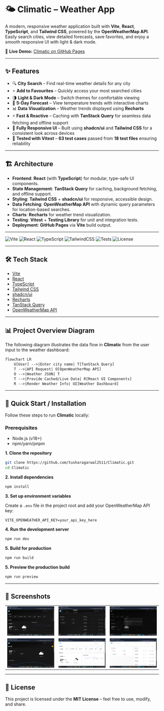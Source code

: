 # 🌤 Climatic – Weather App  

A modern, responsive weather application built with **Vite**, **React**, **TypeScript**, and **Tailwind CSS**, powered by the **OpenWeatherMap API**.  
Easily search cities, view detailed forecasts, save favorites, and enjoy a smooth responsive UI with light & dark mode.  

🔗 **Live Demo:** [Climatic on GitHub Pages](https://tusharagarwal2511.github.io/Climatic)  

---

## ✨ Features  

- 🔍 **City Search** – Find real-time weather details for any city  
- ⭐ **Add to Favourites** – Quickly access your most searched cities  
- 🌗 **Light & Dark Mode** – Switch themes for comfortable viewing  
- 📅 **5-Day Forecast** – View temperature trends with interactive charts  
- 📊 **Data Visualization** – Weather trends displayed using **Recharts**  
- ⚡ **Fast & Reactive** – Caching with **TanStack Query** for seamless data fetching and offline support
- 📱 **Fully Responsive UI** – Built using **shadcn/ui** and **Tailwind CSS** for a consistent look across devices
- 🧪 **Tested with Vitest** – **63 test cases** passed from **18 test files** ensuring reliability

---

## 🏗 Architecture

- **Frontend**: **React** (with **TypeScript**) for modular, type-safe UI components.  
- **State Management**: **TanStack Query** for caching, background fetching, and offline support.  
- **Styling**: **Tailwind CSS** + **shadcn/ui** for responsive, accessible design.  
- **Data Fetching**: **OpenWeatherMap API** with dynamic query parameters for location-based searches.  
- **Charts**: **Recharts** for weather trend visualization.  
- **Testing**: **Vitest** + **Testing Library** for unit and integration tests.  
- **Deployment**: **GitHub Pages** via **Vite** build output.

---

![Vite](https://img.shields.io/badge/Vite-5.0-646CFF?logo=vite&logoColor=white)
![React](https://img.shields.io/badge/React-18.2-61DAFB?logo=react&logoColor=black)
![TypeScript](https://img.shields.io/badge/TypeScript-5.0-3178C6?logo=typescript&logoColor=white)
![TailwindCSS](https://img.shields.io/badge/TailwindCSS-3.3-38B2AC?logo=tailwind-css&logoColor=white)
![Tests](https://img.shields.io/badge/Tests-63%20passed-brightgreen)
![License](https://img.shields.io/badge/License-MIT-yellow)

---

## 🛠 Tech Stack  

- [Vite](https://vitejs.dev/)  
- [React](https://react.dev/)  
- [TypeScript](https://www.typescriptlang.org/)  
- [Tailwind CSS](https://tailwindcss.com/)  
- [shadcn/ui](https://ui.shadcn.com/)  
- [Recharts](https://recharts.org/)  
- [TanStack Query](https://tanstack.com/query/latest)  
- [OpenWeatherMap API](https://openweathermap.org/api)  

---

## 📊 Project Overview Diagram

The following diagram illustrates the data flow in **Climatic** from the user input to the weather dashboard:

```mermaid
flowchart LR
    U[User] -->|Enter city name| T[TanStack Query]
    T -->|API Request| O[OpenWeatherMap API]
    O -->|Weather JSON| T
    T -->|Provide Cached/Live Data| R[React UI Components]
    R -->|Render Weather Info| UI[Weather Dashboard]
```

---

## 🚀 Quick Start / Installation  

Follow these steps to run **Climatic** locally:

### Prerequisites

- Node.js (v18+)
- npm/yarn/pnpm

**1. Clone the repository**  
```bash
git clone https://github.com/tusharagarwal2511/Climatic.git
cd Climatic
```

**2. Install dependencies**  
```bash
npm install
```

**3. Set up environment variables**

Create a `.env` file in the project root and add your OpenWeatherMap API key:

```env
VITE_OPENWEATHER_API_KEY=your_api_key_here

```
**4. Run the development server**  
```bash
npm run dev
```

**5. Build for production**  
```bash
npm run build
```

**5. Preview the production build**  
```bash
npm run preview
```

---

## 📸 Screenshots  

| | | |
|---|---|---|
| ![Screenshot 01](screenshots/01.png) | ![Screenshot 02](screenshots/02.png) | ![Screenshot 03](screenshots/03.png) |
| ![Screenshot 04](screenshots/04.png) | ![Screenshot 05](screenshots/05.png) | ![Screenshot 06](screenshots/06.png) |

---

## 📜 License  

This project is licensed under the **MIT License** – feel free to use, modify, and share.  
